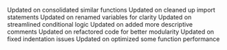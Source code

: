 
Updated on consolidated similar functions
Updated on cleaned up import statements
Updated on renamed variables for clarity
Updated on streamlined conditional logic
Updated on added more descriptive comments
Updated on refactored code for better modularity
Updated on fixed indentation issues
Updated on optimized some function performance